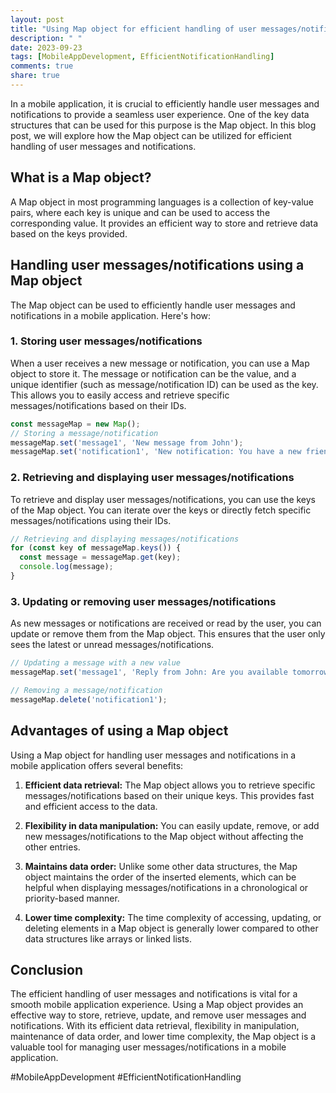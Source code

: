 ```yaml
---
layout: post
title: "Using Map object for efficient handling of user messages/notifications in a mobile application"
description: " "
date: 2023-09-23
tags: [MobileAppDevelopment, EfficientNotificationHandling]
comments: true
share: true
---
```


In a mobile application, it is crucial to efficiently handle user messages and notifications to provide a seamless user experience. One of the key data structures that can be used for this purpose is the Map object. In this blog post, we will explore how the Map object can be utilized for efficient handling of user messages and notifications.

## What is a Map object?

A Map object in most programming languages is a collection of key-value pairs, where each key is unique and can be used to access the corresponding value. It provides an efficient way to store and retrieve data based on the keys provided.

## Handling user messages/notifications using a Map object

The Map object can be used to efficiently handle user messages and notifications in a mobile application. Here's how:

### 1. Storing user messages/notifications

When a user receives a new message or notification, you can use a Map object to store it. The message or notification can be the value, and a unique identifier (such as message/notification ID) can be used as the key. This allows you to easily access and retrieve specific messages/notifications based on their IDs.

```javascript
const messageMap = new Map();
// Storing a message/notification
messageMap.set('message1', 'New message from John');
messageMap.set('notification1', 'New notification: You have a new friend request');
```

### 2. Retrieving and displaying user messages/notifications

To retrieve and display user messages/notifications, you can use the keys of the Map object. You can iterate over the keys or directly fetch specific messages/notifications using their IDs.

```javascript
// Retrieving and displaying messages/notifications
for (const key of messageMap.keys()) {
  const message = messageMap.get(key);
  console.log(message);
}
```

### 3. Updating or removing user messages/notifications

As new messages or notifications are received or read by the user, you can update or remove them from the Map object. This ensures that the user only sees the latest or unread messages/notifications.

```javascript
// Updating a message with a new value
messageMap.set('message1', 'Reply from John: Are you available tomorrow?');

// Removing a message/notification
messageMap.delete('notification1');
```

## Advantages of using a Map object

Using a Map object for handling user messages and notifications in a mobile application offers several benefits:

1. **Efficient data retrieval:** The Map object allows you to retrieve specific messages/notifications based on their unique keys. This provides fast and efficient access to the data.

2. **Flexibility in data manipulation:** You can easily update, remove, or add new messages/notifications to the Map object without affecting the other entries.

3. **Maintains data order:** Unlike some other data structures, the Map object maintains the order of the inserted elements, which can be helpful when displaying messages/notifications in a chronological or priority-based manner.

4. **Lower time complexity:** The time complexity of accessing, updating, or deleting elements in a Map object is generally lower compared to other data structures like arrays or linked lists.

## Conclusion

The efficient handling of user messages and notifications is vital for a smooth mobile application experience. Using a Map object provides an effective way to store, retrieve, update, and remove user messages and notifications. With its efficient data retrieval, flexibility in manipulation, maintenance of data order, and lower time complexity, the Map object is a valuable tool for managing user messages/notifications in a mobile application.

#MobileAppDevelopment #EfficientNotificationHandling